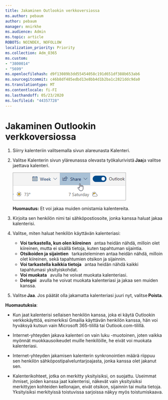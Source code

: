 ```yaml
---
title: Jakaminen Outlookin verkkoversiossa
ms.author: pebaum
author: pebaum
manager: mnirkhe
ms.audience: Admin
ms.topic: article
ROBOTS: NOINDEX, NOFOLLOW
localization_priority: Priority
ms.collection: Adm_O365
ms.custom:
- "3800014"
- "5699"
ms.openlocfilehash: d9f13089b3dd55454058c191d651df388b653ab6
ms.sourcegitcommit: c46b8df485edbd13e8bb4d1b2ba1c2821ddc9da0
ms.translationtype: MT
ms.contentlocale: fi-FI
ms.lasthandoff: 05/23/2020
ms.locfileid: "44357728"
---
```

# <a name="sharing-with-outlook-on-the-web"></a>Jakaminen Outlookin verkkoversiossa

1. Siirry kalenteriin valitsemalla sivun alareunasta Kalenteri.

2. Valitse Kalenterin sivun yläreunassa olevasta työkalurivistä **Jaa**ja valitse jaettava kalenteri. 

    ![Kalenterin jakaminen](media/share-calendar.png)

    **Huomautus:** Et voi jakaa muiden omistamia kalentereita.

3. Kirjoita sen henkilön nimi tai sähköpostiosoite, jonka kanssa haluat jakaa kalenterisi.

4. Valitse, miten haluat henkilön käyttävän kalenteriasi: 
    - **Voi tarkastella, kun olen kiireinen**   antaa heidän nähdä, milloin olet kiireinen, mutta ei sisällä tietoja, kuten tapahtuman sijaintia. 
    - **Otsikoiden ja sijaintien**   tarkasteleminen antaa heidän nähdä, milloin olet kiireinen, sekä tapahtumien otsikon ja sijainnin. 
    - **Voi tarkastella kaikkia tietoja**   antaa heidän nähdä kaikki tapahtumasi yksityiskohdat. 
    - **Voi muokata**   avulla he voivat muokata kalenteriasi. 
    - **Delegoi**   avulla he voivat muokata kalenteriasi ja jakaa sen muiden kanssa.

5. Valitse **Jaa**. Jos päätät olla jakamatta kalenteriasi juuri nyt, valitse **Poista**. 

**Huomautuksia**:  

- Kun jaat kalenterisi sellaisen henkilön kanssa, joka ei käytä Outlookin verkkokäyttöä, esimerkiksi Gmailia käyttävän henkilön kanssa, hän voi hyväksyä kutsun vain Microsoft 365-tilillä tai Outlook.com-tilillä. 

- Internet-yhteyden jakava kalenteri on vain luku -muotoinen, joten vaikka myönnät muokkausoikeudet muille henkilöille, he eivät voi muokata kalenteriasi. 

- Internet-yhteyden jakamisen kalenterin synkronointien määrä riippuu sen henkilön sähköpostipalveluntarjoajasta, jonka kanssa olet jakanut sen. 

- Kalenterikohteet, jotka on merkitty yksityisiksi, on suojattu. Useimmat ihmiset, joiden kanssa jaat kalenterisi, näkevät vain yksityisiksi merkittyjen kohteiden kellonajan, eivät otsikon, sijainnin tai muita tietoja. Yksityisiksi merkityissä toistuvissa sarjoissa näkyy myös toistumiskaava.
